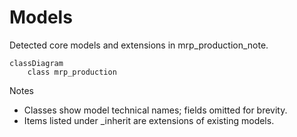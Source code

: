 # Models

Detected core models and extensions in mrp_production_note.

```mermaid
classDiagram
    class mrp_production
```

Notes
- Classes show model technical names; fields omitted for brevity.
- Items listed under _inherit are extensions of existing models.
